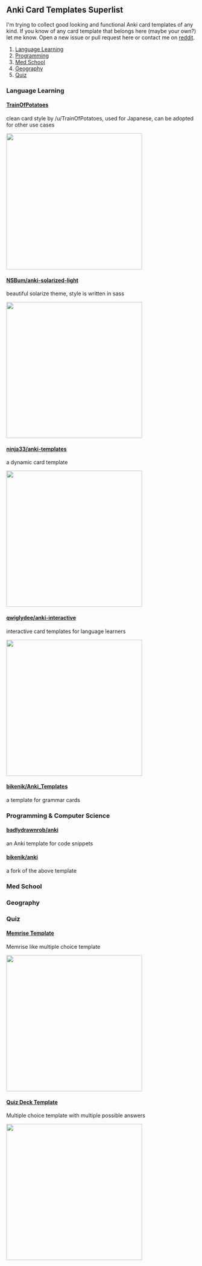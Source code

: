 ## Anki Card Templates Superlist

I'm trying to collect good looking and functional Anki card templates of any kind.
If you know of any card template that belongs here (maybe your own?) let me know.
Open a new issue or pull request here or contact me on [reddit](https://www.reddit.com/user/troy_civ).

<!-- 1. [All Purpose](#All+Purpose) -->
1. [Language Learning](#language_learning)
2. [Programming](#programming)
3. [Med School](#med_school)
4. [Geography](#geography)
5. [Quiz](#quiz)

### Language Learning <a name="language_learning"></a>

#### [TrainOfPotatoes](https://www.reddit.com/r/Anki/comments/4n6cbf/does_anyone_have_a_goodlooking_anki_css_template/)

clean card style by /u/TrainOfPotatoes, used for Japanese, can be adopted for other use cases
<!-- ![image](https://i.imgur.com/PCOegfB.png) -->
<img src="https://i.imgur.com/PCOegfB.png" height="360px"/>

#### [NSBum/anki-solarized-light](https://github.com/NSBum/anki-themes)

beautiful solarize theme, style is written in sass

<!-- ![image](https://i.imgur.com/ay6cmg9.png) -->
<img src="https://i.imgur.com/ay6cmg9.png" height="360px"/>

#### [ninja33/anki-templates](https://github.com/ninja33/anki-templates)

a dynamic card template

<img src="https://raw.githubusercontent.com/ninja33/anki-templates/master/dynamic/images/sample_005.jpg" height="360px"/>

#### [qwiglydee/anki-interactive](https://github.com/qwiglydee/anki-interactive)

interactive card templates for language learners

<img src="https://raw.githubusercontent.com/qwiglydee/anki-interactive/master/screenshots/basic.png" height="360px"/>

#### [bikenik/Anki_Templates](https://github.com/bikenik/Anki_Templates)

a template for grammar cards

### Programming & Computer Science <a name="programming"></a>

#### [badlydrawnrob/anki](https://github.com/badlydrawnrob/anki)

an Anki template for code snippets

#### [bikenik/anki](https://github.com/bikenik/anki)

a fork of the above template

### Med School <a name="med_school"></a>

### Geography <a name="geography"></a>

### Quiz <a name="quiz"></a>

#### [Memrise Template](https://ankiweb.net/shared/info/289642102)

Memrise like multiple choice template
<!-- ![image](https://i.imgur.com/bKFn1d5.png) -->
<img src="https://i.imgur.com/bKFn1d5.png" height="360px"/>


#### [Quiz Deck Template](https://ankiweb.net/shared/info/947272864)

Multiple choice template with multiple possible answers
<!-- ![image](https://i.imgur.com/ct4wnD9.png) -->
<img src="https://i.imgur.com/ct4wnD9.png" height="360pc"/>
